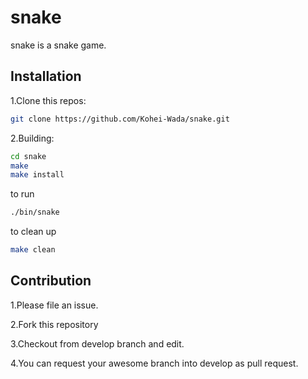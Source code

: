# snake

snake is a snake game.


## Installation

1.Clone this repos:
```sh
git clone https://github.com/Kohei-Wada/snake.git
```


2.Building:

```sh
cd snake
make 
make install
```

to run
```sh
./bin/snake
```

to clean up

```sh
make clean
```

## Contribution

1.Please file an issue.

2.Fork this repository

3.Checkout from develop branch and edit.

4.You can request your awesome branch into develop as pull request.
